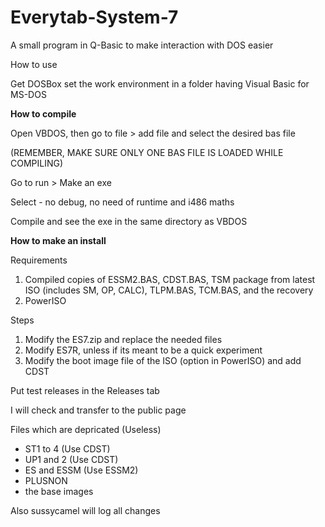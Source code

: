 # Everytab-System-7
A small program in Q-Basic to make interaction with DOS easier

How to use

Get DOSBox
set the work environment in a folder having Visual Basic for MS-DOS 

**How to compile**

Open VBDOS, then go to file > add file and select the desired bas file 

(REMEMBER, MAKE SURE ONLY ONE BAS FILE IS LOADED WHILE COMPILING)

Go to run > Make an exe

Select - no debug, no need of runtime and i486 maths

Compile and see the exe in the same directory as VBDOS

**How to make an install**

Requirements
1) Compiled copies of ESSM2.BAS, CDST.BAS, TSM package from latest ISO (includes SM, OP, CALC), TLPM.BAS, TCM.BAS, and the recovery
2) PowerISO

Steps
1) Modify the ES7.zip and replace the needed files
2) Modify ES7R, unless if its meant to be a quick experiment
3) Modify the boot image file of the ISO (option in PowerISO) and add CDST

Put test releases in the Releases tab

I will check and transfer to the public page

Files which are depricated (Useless)

- ST1 to 4 (Use CDST)
- UP1 and 2 (Use CDST)
- ES and ESSM (Use ESSM2)
- PLUSNON
- the base images


Also sussycamel will log all changes
